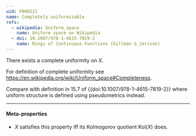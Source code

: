 ```yaml
---
uid: P000221
name: Completely uniformizable
refs:
  - wikipedia: Uniform_space
    name: Uniform space on Wikipedia
  - doi: 10.1007/978-1-4615-7819-2
    name: Rings of Continuous Functions (Gillman & Jerison)
---
```


There exists a complete uniformity on $X$.

For definition of complete uniformity see <https://en.wikipedia.org/wiki/Uniform_space#Completeness>.

Compare with definition in 15.7 of {{doi:10.1007/978-1-4615-7819-2}} where uniform structure is defined using pseudometrics instead.

----
#### Meta-properties

- $X$ satisfies this property iff its Kolmogorov quotient $\text{Kol}(X)$ does.
